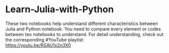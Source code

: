 # Learn-Julia-with-Python
These two notebooks help understand different characteristics between Julia and Python notebook. You need to compare every element or codes between teo notebooks to understand.
For detail understanding, check out the corresponding #YouTube playlist: <br> https://youtu.be/RSAU1x2n3X0

